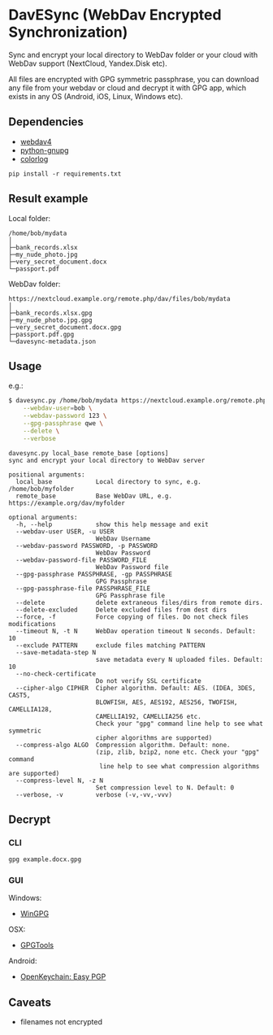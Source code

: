 # DavESync (WebDav Encrypted Synchronization)

Sync and encrypt your local directory to WebDav folder or your cloud with WebDav
support (NextCloud, Yandex.Disk etc).

All files are encrypted with GPG symmetric passphrase, you can download any file
from your webdav or cloud and decrypt it with GPG app, which exists in any OS
(Android, iOS, Linux, Windows etc).

## Dependencies

- [webdav4](https://pypi.org/project/webdav4/)
- [python-gnupg](https://pypi.org/project/python-gnupg/)
- [colorlog](https://pypi.org/project/colorlog/)

```shell
pip install -r requirements.txt
```

## Result example

Local folder:
```
/home/bob/mydata
│
├─bank_records.xlsx
├─my_nude_photo.jpg
├─very_secret_document.docx
└─passport.pdf
```

WebDav folder:
```
https://nextcloud.example.org/remote.php/dav/files/bob/mydata
│
├─bank_records.xlsx.gpg
├─my_nude_photo.jpg.gpg
├─very_secret_document.docx.gpg
├─passport.pdf.gpg
└─davesync-metadata.json
```

## Usage

e.g.:

```bash
$ davesync.py /home/bob/mydata https://nextcloud.example.org/remote.php/dav/files/bob/mydata \
    --webdav-user=bob \
    --webdav-password 123 \
    --gpg-passphrase qwe \
    --delete \
    --verbose
```

```
davesync.py local_base remote_base [options]
sync and encrypt your local directory to WebDav server

positional arguments:
  local_base            Local directory to sync, e.g. /home/bob/myfolder
  remote_base           Base WebDav URL, e.g. https://example.org/dav/myfolder

optional arguments:
  -h, --help            show this help message and exit
  --webdav-user USER, -u USER
                        WebDav Username
  --webdav-password PASSWORD, -p PASSWORD
                        WebDav Password
  --webdav-password-file PASSWORD_FILE
                        WebDav Password file
  --gpg-passphrase PASSPHRASE, -gp PASSPHRASE
                        GPG Passphrase
  --gpg-passphrase-file PASSPHRASE_FILE
                        GPG Passphrase file
  --delete              delete extraneous files/dirs from remote dirs.
  --delete-excluded     Delete excluded files from dest dirs
  --force, -f           Force copying of files. Do not check files modifications
  --timeout N, -t N     WebDav operation timeout N seconds. Default: 10
  --exclude PATTERN     exclude files matching PATTERN
  --save-metadata-step N
                        save metadata every N uploaded files. Default: 10
  --no-check-certificate
                        Do not verify SSL certificate
  --cipher-algo CIPHER  Cipher algorithm. Default: AES. (IDEA, 3DES, CAST5,
                        BLOWFISH, AES, AES192, AES256, TWOFISH, CAMELLIA128,
                        CAMELLIA192, CAMELLIA256 etc.
                        Check your "gpg" command line help to see what symmetric
                        cipher algorithms are supported)
  --compress-algo ALGO  Compression algorithm. Default: none.
                        (zip, zlib, bzip2, none etc. Check your "gpg" command
                         line help to see what compression algorithms are supported)
  --compress-level N, -z N
                        Set compression level to N. Default: 0
  --verbose, -v         verbose (-v,-vv,-vvv)

```

## Decrypt

### CLI

```bash
gpg example.docx.gpg
```

### GUI

Windows:

- [WinGPG](https://scand.com/products/wingpg/)

OSX:

- [GPGTools](https://gpgtools.org/)

Android:

- [OpenKeychain: Easy PGP](https://play.google.com/store/apps/details?id=org.sufficientlysecure.keychain)

## Caveats

- filenames not encrypted
